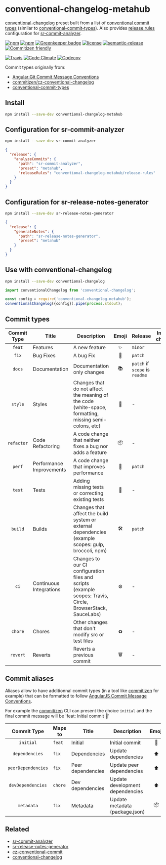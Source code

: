 # **conventional-changelog-metahub**

[conventional-changelog](https://github.com/conventional-changelog/conventional-changelog) preset built from a list of [conventional commit types](src/types.js) (similar to [conventional-commit-types](https://github.com/commitizen/conventional-commit-types)).
Also provides [release rules](https://github.com/vanduynslagerp/sr-commit-analyzer#release-rules) configuration for [sr-commit-analyzer](https://github.com/vanduynslagerp/sr-commit-analyzer).

[![npm](https://img.shields.io/npm/v/conventional-changelog-metahub.svg)](https://www.npmjs.com/package/conventional-changelog-metahub)
[![npm](https://img.shields.io/npm/dt/conventional-changelog-metahub.svg)](https://www.npmjs.com/package/conventional-changelog-metahub)
[![Greenkeeper badge](https://badges.greenkeeper.io/vanduynslagerp/conventional-changelog-metahub.svg)](https://greenkeeper.io/)
[![license](https://img.shields.io/github/license/vanduynslagerp/conventional-changelog-metahub.svg)](https://github.com/vanduynslagerp/conventional-changelog-metahub/blob/master/LICENSE)
[![semantic-release](https://img.shields.io/badge/%20%20%F0%9F%93%A6%F0%9F%9A%80-semantic--release-e10079.svg)](https://github.com/semantic-release/semantic-release)
[![Commitizen friendly](https://img.shields.io/badge/commitizen-friendly-brightgreen.svg)](http://commitizen.github.io/cz-cli/)

[![Travis](https://img.shields.io/travis/vanduynslagerp/conventional-changelog-metahub.svg)](https://travis-ci.org/vanduynslagerp/conventional-changelog-metahub)
[![Code Climate](https://img.shields.io/codeclimate/github/vanduynslagerp/karma-postcss-preprocessor.svg)](https://codeclimate.com/github/vanduynslagerp/karma-postcss-preprocessor)
[![Codecov](https://img.shields.io/codecov/c/github/vanduynslagerp/conventional-changelog-metahub.svg)](https://codecov.io/gh/vanduynslagerp/conventional-changelog-metahub)

Commit types originally from:
*   [Angular Git Commit Message Conventions](https://github.com/angular/angular/blob/master/CONTRIBUTING.md#type)
*   [commitizen/cz-conventional-changelog](https://github.com/commitizen/cz-conventional-changelog)
*   [conventional-commit-types](https://github.com/commitizen/conventional-commit-types)

## Install
```bash
npm install --save-dev conventional-changelog-metahub
```

## Configuration for sr-commit-analyzer

```bash
npm install --save-dev sr-commit-analyzer
```

```json
{
  "release": {
    "analyzeCommits": {
      "path": "sr-commit-analyzer",
      "preset": "metahub",
      "releaseRules": "conventional-changelog-metahub/release-rules"
    }
  }
}
```

## Configuration for sr-release-notes-generator

```bash
npm install --save-dev sr-release-notes-generator
```

```json
{
  "release": {
    "generateNotes": {
      "path": "sr-release-notes-generator",
      "preset": "metahub"
    }
  }
}
```

## Use with conventional-changelog

```bash
npm install --save-dev conventional-changelog
```

```js
import conventionalChangelog from 'conventional-changelog';

const config = require('conventional-changelog-metahub');
conventionalChangelog({config}).pipe(process.stdout);
```

## Commit types

| Commit Type | Title                    | Description                                                                                                 | Emoji  | Release                        | Include in changelog |
|:-----------:| ------------------------ | ----------------------------------------------------------------------------------------------------------- |:------:| ------------------------------ |:--------------------:|
| `feat`      | Features                 | A new feature                                                                                               | ✨     | `minor`                        | `true`               |
| `fix`       | Bug Fixes                | A bug Fix                                                                                                   | 🐛     | `patch`                        | `true`               |
| `docs`      | Documentation            | Documentation only changes                                                                                  | 📚     | `patch` if `scope` is `readme` | `true`               |
| `style`     | Styles                   | Changes that do not affect the meaning of the code (white-space, formatting, missing semi-colons, etc)      | 💎     | -                              | `true`               |
| `refactor`  | Code Refactoring         | A code change that neither fixes a bug nor adds a feature                                                   | 📦     | -                              | `true`               |
| `perf`      | Performance Improvements | A code change that improves performance                                                                     | 🚀     | `patch`                        | `true`               |
| `test`      | Tests                    | Adding missing tests or correcting existing tests                                                           | 🚨     | -                              | `true`               |
| `build`     | Builds                   | Changes that affect the build system or external dependencies (example scopes: gulp, broccoli, npm)         | 🛠     | `patch`                        | `true`               |
| `ci`        | Continuous Integrations  | Changes to our CI configuration files and scripts (example scopes: Travis, Circle, BrowserStack, SauceLabs) | ⚙️     | -                              | `true`               |
| `chore`     | Chores                   | Other changes that don't modify src or test files                                                           | ♻️     | -                              | `true`               |
| `revert`    | Reverts                  | Reverts a previous commit                                                                                   | 🗑     | -                              | `true`               |

## Commit aliases

Aliases allow to have additionnal commit types (in a tool like [commitizen](https://github.com/commitizen/cz-cli) for example) that can be formatted to follow [AngularJS Commit Message Conventions](https://docs.google.com/document/d/1QrDFcIiPjSLDn3EL15IJygNPiHORgU1_OOAqWjiDU5Y/edit).

For example the [commitizen](https://github.com/commitizen/cz-cli) CLI can present the choice `initial` and the final commit message will be 'feat: Initial commit 🎉'

| Commit Type        | Maps to | Title             | Description                     | Emoji  |
|:------------------:| ------- | ----------------- | ------------------------------  |:------:|
| `initial`          | `feat`  | Initial           | Initial commit                  | 🎉     |
| `dependencies`     | `fix`   | Dependencies      | Update dependencies             | ⬆️     |
| `peerDependencies` | `fix`   | Peer dependencies | Update peer dependencies        | ⬆️     |
| `devDependencies`  | `chore` | Dev dependencies  | Update development dependencies | ⬆️     |
| `metadata`         | `fix`   | Metadata          | Update metadata (package.json)  | 📦     |

## Related
*   [sr-commit-analyzer](https://github.com/vanduynslagerp/sr-commit-analyzer)
*   [sr-release-notes-generator](https://github.com/vanduynslagerp/sr-release-notes-generator)
*   [cz-conventional-commit](https://github.com/vanduynslagerp/cz-conventional-commit)
*   [conventional-changelog](https://github.com/conventional-changelog/conventional-changelog)
